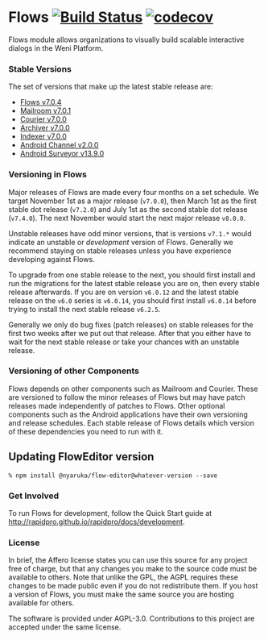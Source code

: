 # Flows [![Build Status](https://github.com/Ilhasoft/rapidpro/workflows/CI/badge.svg)](https://github.com/Ilhasoft/rapidpro/actions?query=workflow%3ACI) [![codecov](https://codecov.io/gh/weni-ai/flows/branch/main/graph/badge.svg)](https://codecov.io/gh/weni-ai/flows)

Flows module allows organizations to visually build scalable interactive dialogs in the Weni Platform.

### Stable Versions

The set of versions that make up the latest stable release are:

 * [Flows v7.0.4](https://github.com/weni-ai/flows)
 * [Mailroom v7.0.1](https://github.com/weni-ai/mailroom)
 * [Courier v7.0.0](https://github.com/weni-ai/courier)
 * [Archiver v7.0.0](https://github.com/weni-ai/rp-archiver)
 * [Indexer v7.0.0](https://github.com/weni-ai/rp-indexer)
 * [Android Channel v2.0.0](https://github.com/ilhasoft/android-channel/releases/tag/v2.0.0)
 * [Android Surveyor v13.9.0](https://github.com/ilhasoft/surveyor/releases/tag/v13.9.0)

### Versioning in Flows

Major releases of Flows are made every four months on a set schedule. We target November 1st
as a major release (`v7.0.0`), then March 1st as the first stable dot release (`v7.2.0`) and July 1st
as the second stable dot release (`v7.4.0`). The next November would start the next major release `v8.0.0`.

Unstable releases have odd minor versions, that is versions `v7.1.*` would indicate an unstable or *development*
version of Flows. Generally we recommend staying on stable releases unless you
have experience developing against Flows.

To upgrade from one stable release to the next, you should first install and run the migrations
for the latest stable release you are on, then every stable release afterwards. If you are
on version `v6.0.12` and the latest stable release on the `v6.0` series is `v6.0.14`, you should
first install `v6.0.14` before trying to install the next stable release `v6.2.5`.

Generally we only do bug fixes (patch releases) on stable releases for the first two weeks after we put
out that release. After that you either have to wait for the next stable release or take your
chances with an unstable release.

### Versioning of other Components

Flows depends on other components such as Mailroom and Courier. These are versioned to follow the minor releases of 
Flows but may have patch releases made independently of patches to Flows. Other optional components such as the 
Android applications have their own versioning and release schedules. Each stable release of Flows details which 
version of these dependencies you need to run with it.

## Updating FlowEditor version

```
% npm install @nyaruka/flow-editor@whatever-version --save
```

### Get Involved

To run Flows for development, follow the Quick Start guide at http://rapidpro.github.io/rapidpro/docs/development.

### License

In brief, the Affero license states you can use this source for any project free of charge, but that any changes 
you make to the source code must be available to others. Note that unlike the GPL, the AGPL requires these changes to be 
made public even if you do not redistribute them. If you host a version of Flows, you must make the same source you 
are hosting available for others.

The software is provided under AGPL-3.0. Contributions to this project are accepted under the same license.

